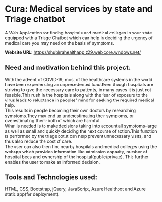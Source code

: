 # Cura: Medical services by state and Triage chatbot

A Web Application for finding hospitals and medical colleges in your state equipped with a Triage Chatbot which can help in deciding the urgency of medical care you may need on the basis of symptoms.

**Website URL**: https://shubhrahealthapp.z29.web.core.windows.net/ 

## Need and motivation behind this project:

With the advent of COVID-19, most of the healthcare systems in the world have been experiencing an unprecedented load.Even though hospitals are striving to give the necessary care to patients, in many cases it is just not feasible.This rush in the hospitals along with the fear of exposure to the virus leads to reluctance in peoples' mind for seeking the required medical help.\
This results in people becoming their own doctors by researching symptoms.They may end up underestimating their symptoms, or overestimating them-both of which are harmful.\
What is needed is to make decisions taking into account all symptoms-large as well as small and quickly deciding the next course of action.This function is performed by the triage bot.It can help prevent unnecessary visits, and thus also reduce the cost of care.\
The user can also then find nearby hospitals and medical colleges using the webapp which provides information like admission capacity, number of hospital beds and ownership of the hospital(public/private). This further enables the user to make an informed decision.

## Tools and Technologies used:

HTML, CSS, Bootstrap, jQuery, JavaScript, Azure Healthbot and Azure static app(for deployment).

